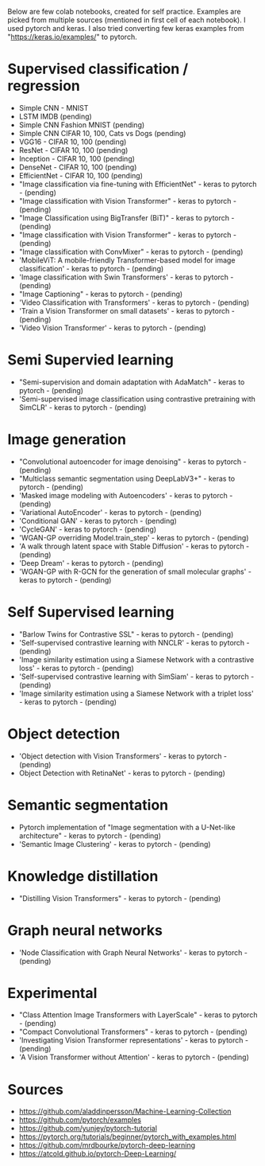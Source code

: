 Below are few colab notebooks, created for self practice. Examples are picked from multiple sources (mentioned in first cell of each notebook). I used pytorch and keras. I also tried converting few keras examples from "https://keras.io/examples/" to pytorch.

# Supervised classification / regression
* Simple CNN - MNIST 
* LSTM IMDB (pending)
* Simple CNN Fashion MNIST (pending)
* Simple CNN CIFAR 10, 100, Cats vs Dogs (pending)
* VGG16 - CIFAR 10, 100 (pending)
* ResNet - CIFAR 10, 100 (pending)
* Inception - CIFAR 10, 100 (pending)
* DenseNet - CIFAR 10, 100 (pending)
* EfficientNet - CIFAR 10, 100 (pending)
* "Image classification via fine-tuning with EfficientNet" - keras to pytorch - (pending)
* "Image classification with Vision Transformer" - keras to pytorch - (pending)
* "Image Classification using BigTransfer (BiT)" - keras to pytorch - (pending)
* "Image classification with Vision Transformer" - keras to pytorch - (pending)
* "Image classification with ConvMixer" - keras to pytorch - (pending)
* 'MobileViT: A mobile-friendly Transformer-based model for image classification' - keras to pytorch - (pending)
* 'Image classification with Swin Transformers' - keras to pytorch - (pending)
* "Image Captioning" - keras to pytorch - (pending)
* 'Video Classification with Transformers' - keras to pytorch - (pending)
* 'Train a Vision Transformer on small datasets' - keras to pytorch - (pending)
* 'Video Vision Transformer' - keras to pytorch - (pending)

# Semi Supervied learning
* "Semi-supervision and domain adaptation with AdaMatch" - keras to pytorch - (pending)
* 'Semi-supervised image classification using contrastive pretraining with SimCLR' - keras to pytorch - (pending)

# Image generation
* "Convolutional autoencoder for image denoising" - keras to pytorch - (pending)
* "Multiclass semantic segmentation using DeepLabV3+" - keras to pytorch - (pending)
* 'Masked image modeling with Autoencoders' - keras to pytorch - (pending)
* 'Variational AutoEncoder' - keras to pytorch - (pending)
* 'Conditional GAN' - keras to pytorch - (pending)
* 'CycleGAN' - keras to pytorch - (pending)
* 'WGAN-GP overriding Model.train_step' - keras to pytorch - (pending)
* 'A walk through latent space with Stable Diffusion' - keras to pytorch - (pending)
* 'Deep Dream' - keras to pytorch - (pending)
* 'WGAN-GP with R-GCN for the generation of small molecular graphs' - keras to pytorch - (pending)

# Self Supervised learning
* "Barlow Twins for Contrastive SSL" - keras to pytorch - (pending)
* 'Self-supervised contrastive learning with NNCLR' - keras to pytorch - (pending)
* 'Image similarity estimation using a Siamese Network with a contrastive loss' - keras to pytorch - (pending)
* 'Self-supervised contrastive learning with SimSiam' - keras to pytorch - (pending)
* 'Image similarity estimation using a Siamese Network with a triplet loss' - keras to pytorch - (pending)

# Object detection
* 'Object detection with Vision Transformers' - keras to pytorch - (pending)
* Object Detection with RetinaNet' - keras to pytorch - (pending)

# Semantic segmentation
* Pytorch implementation of "Image segmentation with a U-Net-like architecture" - keras to pytorch - (pending)
* 'Semantic Image Clustering' - keras to pytorch - (pending)

# Knowledge distillation
* "Distilling Vision Transformers" - keras to pytorch - (pending)

# Graph neural networks
* 'Node Classification with Graph Neural Networks' - keras to pytorch - (pending)

# Experimental
* "Class Attention Image Transformers with LayerScale" - keras to pytorch - (pending)
* "Compact Convolutional Transformers" - keras to pytorch - (pending)
* 'Investigating Vision Transformer representations' - keras to pytorch - (pending)
* 'A Vision Transformer without Attention' - keras to pytorch - (pending)

# Sources
* https://github.com/aladdinpersson/Machine-Learning-Collection
* https://github.com/pytorch/examples
* https://github.com/yunjey/pytorch-tutorial
* https://pytorch.org/tutorials/beginner/pytorch_with_examples.html
* https://github.com/mrdbourke/pytorch-deep-learning
* https://atcold.github.io/pytorch-Deep-Learning/
